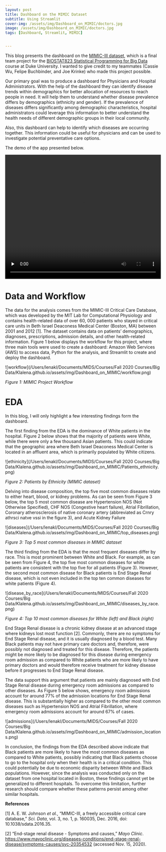 ```yaml
---
layout: post
title: Dashboard on the MIMIC Dataset
subtitle: Using Streamlit 
cover-img: /assets/img/Dashboard_on_MIMIC/doctors.jpg
image: /assets/img/Dashboard_on_MIMIC/doctors.jpg
tags: [Dashboard, Streamlit, MIMIC]


---
```




This blog presents the dashboard on the [MIMIC-III dataset](https://mimic.physionet.org), which is a final team project for the [BIOSTAT823 Statistical Programming for Big Data](https://github.com/cliburn/bios-823-2020) course at Duke University.  I wanted to give credit to my teammates (Cassie Wu, Felipe Buchbinder, and Joe Krinke) who made this project possible. 

Our primary goal was to produce a dashboard for Physicians and Hospital Administrators. With the help of the dashboard they can identify disease trends within demographics for better allocation of resources to reach people in need. It will help them to understand whether disease prevalence differs by demographics (ethnicity and gender). If the prevalence of diseases differs significantly among demographic characteristics, hospital administrators could leverage this information to better understand the health needs of different demographic groups in their local community. 

Also, this dashboard can help to identify which diseases are occurring together. This information could be useful for physicians and can be used to investigate potential preventative care options. 

The demo of the app presented below.  

<video autoplay width="100%" height="400" controls="controls" preload="none">
      <!-- MP4 for Safari, IE9, iPhone, iPad, Android, and Windows Phone 7 -->
      <source type="video/mp4" src="/assets/img/Dashboard_on_MIMIC/app_demo.mp4" />
  </video>



# Data and Workflow 

The data for the analysis comes from the MIMIC-III Critical Care Database, which was developed by the MIT Lab for Computational Physiology and contains health-related data of over 60, 000 patients who stayed in critical care units in Beth Israel Deaconess Medical Center (Boston, MA) between 2001 and 2012 [1].  The dataset contains data on patients’ demographics, diagnoses, prescriptions, admission details, and other health-related information. Figure 1 below displays the workflow for this project, where three main tools were used to create a dashboard: Amazon Web Services (AWS) to access data, Python for the analysis, and Streamlit to create and deploy the dashboard.

![workflow](/Users/lenakl/Documents/MIDS/Courses/Fall 2020 Courses/Big Data/Klalena.github.io/assets/img/Dashboard_on_MIMIC/workflow.png)

*Figure 1: MIMIC Project Workflow*   

# EDA 

In this blog, I will only highlight a few interesting findings form the dashboard. 

The first finding from the EDA is the dominance of White patients in the hospital. Figure 2 below shows that the majority of patients were White, while there were only a few thousand Asian patients. This could indicate that the geographic area where Beth Israel Deaconess Medical Center is located in an affluent area, which is primarily populated by White citizens.

![ethinicity](/Users/lenakl/Documents/MIDS/Courses/Fall 2020 Courses/Big Data/Klalena.github.io/assets/img/Dashboard_on_MIMIC/Patients_ethnicity.png)

*Figure 2: Patients by Ethnicity (MIMIC dataset)*

Delving into disease composition, the top five most common diseases relate to either heart, blood, or kidney problems. As can be seen from Figure 3 below, the top 5 most common disease are Hypertension NOS (Not Otherwise Specified), CHF NOS (Congestive heart failure), Atrial Fibrillation, Coronary atherosclerosis of native coronary artery (abbreviated as Crnry athrsci natve vssi in the figure 3), and Acute Kidney Failure

![diseases](/Users/lenakl/Documents/MIDS/Courses/Fall 2020 Courses/Big Data/Klalena.github.io/assets/img/Dashboard_on_MIMIC/top_diseases.png)

 

*Figure 3: Top 5 most common diseases in MIMIC dataset*

The third finding from the EDA is that the most frequent diseases differ by race. This is most prominent between White and Black. For example, as can be seen from Figure 4, the top five most common diseases for white patients are consistent with the top five for all patients (Figure 3). However, the second most common disease for Black patients is End Stage Renal disease, which is not even included in the top ten common diseases for white patients (Figure 4). 

![disease_by_race](/Users/lenakl/Documents/MIDS/Courses/Fall 2020 Courses/Big Data/Klalena.github.io/assets/img/Dashboard_on_MIMIC/diseases_by_race.png)

*Figure 4: Top 10 most common diseases for White (left) and Black (right)* 

End Stage Renal disease is a chronic kidney disease at an advanced stage where kidneys lost most function [2].  Commonly, there are no symptoms for End Stage Renal disease, and it is usually diagnosed by a blood test.  Many Black patients may not have primary care doctors and, therefore, were possibly not diagnosed and treated for this disease. Therefore, the patients might be more likely to be diagnosed for this disease during emergency room admission as compared to White patients who are more likely to have primary doctors and would therefore receive treatment for kidney disease before it progresses to End Stage Renal disease. 

The data support this argument that patients are mainly diagnosed with End Stage Renal disease during emergency room admissions as compared to other diseases. As Figure 5 below shows, emergency room admissions account for around 77% of the admission locations for End Stage Renal disease. This is substantially higher as compared to the other most common diseases such as Hypertension NOS and Atrial Fibrillation, where emergency room admissions account for around 67% of cases. 

![admissions](/Users/lenakl/Documents/MIDS/Courses/Fall 2020 Courses/Big Data/Klalena.github.io/assets/img/Dashboard_on_MIMIC/admission_locations.png)

In conclusion, the findings from the EDA described above indicate that Black patients are more likely to have the most common diseases as compared to White patients, possibly indicating that Black patients choose to go to the hospital only when their health is in a critical condition. This could potentially be due to economic disparity between White and Black populations. However, since the analysis was conducted only on the dataset from one hospital located in Boston, these findings cannot yet be generalized to different hospitals. To overcome this limitation, further research should compare whether these patterns persist among other similar hospitals.





**References**

[1]    A. E. W. Johnson *et al.*, “MIMIC-III, a freely accessible critical care database,” *Sci. Data*, vol. 3, no. 1, p. 160035, Dec. 2016, doi: 10.1038/sdata.2016.35.

[2]    “End-stage renal disease - Symptoms and causes,” *Mayo Clinic*. https://www.mayoclinic.org/diseases-conditions/end-stage-renal-disease/symptoms-causes/syc-20354532 (accessed Nov. 15, 2020).

